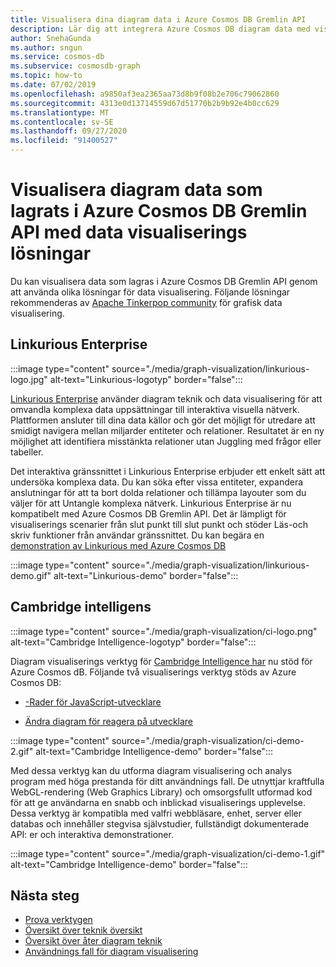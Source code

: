 ```yaml
---
title: Visualisera dina diagram data i Azure Cosmos DB Gremlin API
description: Lär dig att integrera Azure Cosmos DB diagram data med visualiserings lösningar (Linkurious Enterprise, Cambridge Intelligence).
author: SnehaGunda
ms.author: sngun
ms.service: cosmos-db
ms.subservice: cosmosdb-graph
ms.topic: how-to
ms.date: 07/02/2019
ms.openlocfilehash: a9850af3ea2365aa73d8b9f08b2e706c79062860
ms.sourcegitcommit: 4313e0d13714559d67d51770b2b9b92e4b0cc629
ms.translationtype: MT
ms.contentlocale: sv-SE
ms.lasthandoff: 09/27/2020
ms.locfileid: "91400527"
---
```

# <a name="visualize-graph-data-stored-in-azure-cosmos-db-gremlin-api-with-data-visualization-solutions"></a>Visualisera diagram data som lagrats i Azure Cosmos DB Gremlin API med data visualiserings lösningar

Du kan visualisera data som lagras i Azure Cosmos DB Gremlin API genom att använda olika lösningar för data visualisering. Följande lösningar rekommenderas av [Apache Tinkerpop community](https://tinkerpop.apache.org/#poweredby) för grafisk data visualisering.

## <a name="linkurious-enterprise"></a>Linkurious Enterprise

:::image type="content" source="./media/graph-visualization/linkurious-logo.jpg" alt-text="Linkurious-logotyp" border="false":::

[Linkurious Enterprise](https://linkurio.us/product/) använder diagram teknik och data visualisering för att omvandla komplexa data uppsättningar till interaktiva visuella nätverk. Plattformen ansluter till dina data källor och gör det möjligt för utredare att smidigt navigera mellan miljarder entiteter och relationer. Resultatet är en ny möjlighet att identifiera misstänkta relationer utan Juggling med frågor eller tabeller.

Det interaktiva gränssnittet i Linkurious Enterprise erbjuder ett enkelt sätt att undersöka komplexa data. Du kan söka efter vissa entiteter, expandera anslutningar för att ta bort dolda relationer och tillämpa layouter som du väljer för att Untangle komplexa nätverk. Linkurious Enterprise är nu kompatibelt med Azure Cosmos DB Gremlin API. Det är lämpligt för visualiserings scenarier från slut punkt till slut punkt och stöder Läs-och skriv funktioner från användar gränssnittet. Du kan begära en [demonstration av Linkurious med Azure Cosmos DB](https://linkurio.us/contact/)

:::image type="content" source="./media/graph-visualization/linkurious-demo.gif" alt-text="Linkurious-demo" border="false":::

## <a name="cambridge-intelligence"></a>Cambridge intelligens

:::image type="content" source="./media/graph-visualization/ci-logo.png" alt-text="Cambridge Intelligence-logotyp" border="false":::

Diagram visualiserings verktyg för [Cambridge Intelligence har](https://cambridge-intelligence.com/products/) nu stöd för Azure Cosmos dB. Följande två visualiserings verktyg stöds av Azure Cosmos DB:

- [-Rader för JavaScript-utvecklare](https://cambridge-intelligence.com/keylines/)

- [Ändra diagram för reagera på utvecklare](https://cambridge-intelligence.com/regraph/)

:::image type="content" source="./media/graph-visualization/ci-demo-2.gif" alt-text="Cambridge Intelligence-demo" border="false":::

Med dessa verktyg kan du utforma diagram visualisering och analys program med höga prestanda för ditt användnings fall. De utnyttjar kraftfulla WebGL-rendering (Web Graphics Library) och omsorgsfullt utformad kod för att ge användarna en snabb och inblickad visualiserings upplevelse. Dessa verktyg är kompatibla med valfri webbläsare, enhet, server eller databas och innehåller stegvisa självstudier, fullständigt dokumenterade API: er och interaktiva demonstrationer.

:::image type="content" source="./media/graph-visualization/ci-demo-1.gif" alt-text="Cambridge Intelligence-demo" border="false":::


## <a name="next-steps"></a>Nästa steg

- [Prova verktygen](https://cambridge-intelligence.com/try/)
- [Översikt över teknik översikt](https://cambridge-intelligence.com/keylines/technology/)
- [Översikt över åter diagram teknik](https://cambridge-intelligence.com/regraph/technology/)
- [Användnings fall för diagram visualisering](https://cambridge-intelligence.com/use-cases/)
